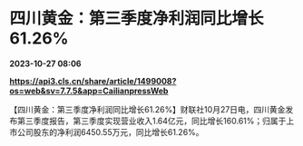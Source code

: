# 四川黄金：第三季度净利润同比增长61.26%

**2023-10-27 08:06**

**https://api3.cls.cn/share/article/1499008?os=web&sv=7.7.5&app=CailianpressWeb**

【四川黄金：第三季度净利润同比增长61.26%】财联社10月27日电，四川黄金发布第三季度报告，第三季度实现营业收入1.64亿元，同比增长160.61%；归属于上市公司股东的净利润6450.55万元，同比增长61.26%。